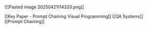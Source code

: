 ![[Pasted image 20250421114203.png]]

[[Key Paper - Prompt Chaining Visual Programming]]
[[QA Systems]]
[[Prompt Chaining]]